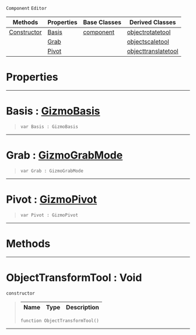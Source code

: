  `Component` `Editor`



|Methods|Properties|Base Classes|Derived Classes|
|---|---|---|---|
|[ Constructor](https://github.com/PlasmaEngine/PlasmaDocs/blob/master/code_reference/class_reference/objecttransformtool.markdown#objecttransformtool-void)|[ Basis](https://github.com/PlasmaEngine/PlasmaDocs/blob/master/code_reference/class_reference/objecttransformtool.markdown#basis-plasma-engine-docume)|[component](https://github.com/PlasmaEngine/PlasmaDocs/blob/master/code_reference/class_reference/component.markdown)|[objectrotatetool](https://github.com/PlasmaEngine/PlasmaDocs/blob/master/code_reference/class_reference/objectrotatetool.markdown)|
| |[ Grab](https://github.com/PlasmaEngine/PlasmaDocs/blob/master/code_reference/class_reference/objecttransformtool.markdown#grab-plasma-engine-documen)| |[objectscaletool](https://github.com/PlasmaEngine/PlasmaDocs/blob/master/code_reference/class_reference/objectscaletool.markdown)|
| |[ Pivot](https://github.com/PlasmaEngine/PlasmaDocs/blob/master/code_reference/class_reference/objecttransformtool.markdown#pivot-plasma-engine-docume)| |[objecttranslatetool](https://github.com/PlasmaEngine/PlasmaDocs/blob/master/code_reference/class_reference/objecttranslatetool.markdown)|


 #  Properties


---  
 #  Basis : [GizmoBasis](https://github.com/PlasmaEngine/PlasmaDocs/blob/master/code_reference/enum_reference.markdown#gizmobasis)

> 
> ``` lang=cpp, name=Lightning
> var Basis : GizmoBasis


---  
 #  Grab : [GizmoGrabMode](https://github.com/PlasmaEngine/PlasmaDocs/blob/master/code_reference/enum_reference.markdown#gizmograbmode)

> 
> ``` lang=cpp, name=Lightning
> var Grab : GizmoGrabMode


---  
 #  Pivot : [GizmoPivot](https://github.com/PlasmaEngine/PlasmaDocs/blob/master/code_reference/enum_reference.markdown#gizmopivot)

> 
> ``` lang=cpp, name=Lightning
> var Pivot : GizmoPivot


---  
 #  Methods


---  
 #  ObjectTransformTool : Void

 `constructor`

> 
> |Name|Type|Description|
> |---|---|---|
> ``` lang=cpp, name=Lightning
> function ObjectTransformTool()
> ``` 


---  
 

 